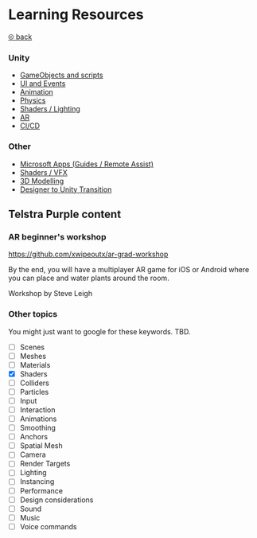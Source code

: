 # Learning Resources

[&olt; back](../README.md)

### Unity

* [GameObjects and scripts](topics/unity/monobehaviour-gameobject.md)
* [UI and Events](topics/unity/ui-events.md)
* [Animation](topics/unity/animation.md)
* [Physics](topics/unity/physics.md)
* [Shaders / Lighting](topics/unity/shader-lighting.md)
* [AR](topics/unity/first-ar-project.md)
* [CI/CD](topics/unity/cicd.md)

### Other

* [Microsoft Apps (Guides / Remote Assist)](topics/microsoft-apps.md)
* [Shaders / VFX](topics/shaders-vfx.md)
* [3D Modelling](topics/3d-modelling.md)
* [Designer to Unity Transition](topics/designer-to-unity-transition.md)
 
## Telstra Purple content

### AR beginner's workshop

https://github.com/xwipeoutx/ar-grad-workshop

By the end, you will have a multiplayer AR game for iOS or Android where you can place and water plants around the room.

Workshop by Steve Leigh

### Other topics

You might just want to google for these keywords. TBD.

- [ ] Scenes
- [ ] Meshes
- [ ] Materials
- [x] Shaders
- [ ] Colliders
- [ ] Particles
- [ ] Input
- [ ] Interaction
- [ ] Animations
- [ ] Smoothing
- [ ] Anchors
- [ ] Spatial Mesh
- [ ] Camera
- [ ] Render Targets
- [ ] Lighting
- [ ] Instancing
- [ ] Performance
- [ ] Design considerations
- [ ] Sound
- [ ] Music
- [ ] Voice commands
